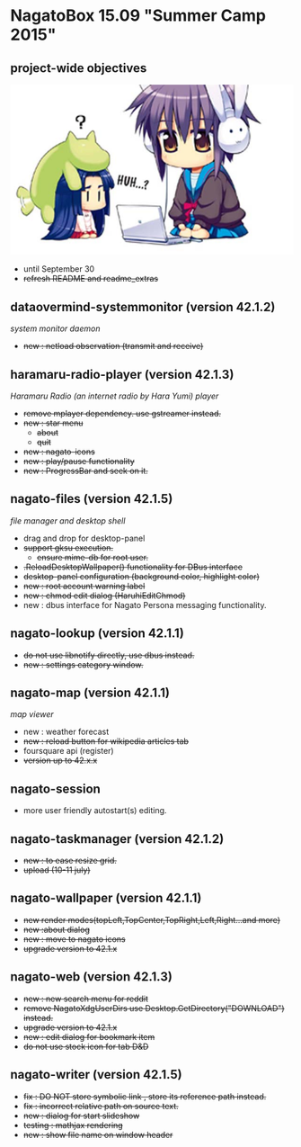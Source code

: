 # NagatoBox 15.09 "Summer Camp 2015"

## project-wide objectives

![NAGATO_MACRO_IMAGE](./haruhichan_yuki.jpg)

+ until September 30
+ ~~refresh README and readme_extras~~

## dataovermind-systemmonitor (version 42.1.2)

*system monitor daemon*

+ ~~new : netload observation (transmit and receive)~~

## haramaru-radio-player (version 42.1.3)

*Haramaru Radio (an internet radio by Hara Yumi) player*

+ ~~remove mplayer dependency. use gstreamer instead.~~
+ ~~new : star menu~~
    + ~~about~~
    + ~~quit~~
+ ~~new : nagato-icons~~
+ ~~new : play/pause functionality~~
+ ~~new : ProgressBar and seek on it.~~

## nagato-files (version 42.1.5)

*file manager and desktop shell*

+ drag and drop for desktop-panel
+ ~~support gksu execution.~~
    + ~~ensure mime-db for root user.~~
+ ~~.ReloadDesktopWallpaper() functionality for DBus interface~~
+ ~~desktop-panel configuration (background color, highlight color)~~
+ ~~new : root account warning label~~
+ ~~new : chmod edit dialog (HaruhiEditChmod)~~
+ new : dbus interface for Nagato Persona messaging functionality.

## nagato-lookup (version 42.1.1)

+ ~~do not use libnotify directly, use dbus instead.~~
+ ~~new : settings category window.~~

## nagato-map (version 42.1.1)

*map viewer*

+ new : weather forecast
+ ~~new : reload button for wikipedia articles tab~~
+ foursquare api (register)
+ ~~version up to 42.x.x~~

## nagato-session

+ more user friendly autostart(s) editing.

## nagato-taskmanager (version 42.1.2)

+ ~~new : to ease resize grid.~~
+ ~~upload (10-11 july)~~

## nagato-wallpaper (version 42.1.1)

+ ~~new render modes(topLeft,TopCenter,TopRight,Left,Right...and more)~~
+ ~~new :about dialog~~
+ ~~new : move to nagato icons~~
+ ~~upgrade version to 42.1.x~~

## nagato-web (version 42.1.3)

+ ~~new : new search menu for reddit~~
+ ~~remove NagatoXdgUserDirs use Desktop.GetDirectory("DOWNLOAD") instead.~~
+ ~~upgrade version to 42.1.x~~
+ ~~new : edit dialog for bookmark item~~
+ ~~do not use stock icon for tab D&D~~

## nagato-writer (version 42.1.5)

+ ~~fix : DO NOT store symbolic link , store its reference path instead.~~
+ ~~fix : incorrect relative path on source text.~~
+ ~~new : dialog for start slideshow~~
+ ~~testing : mathjax rendering~~
+ ~~new : show file name on window header~~
